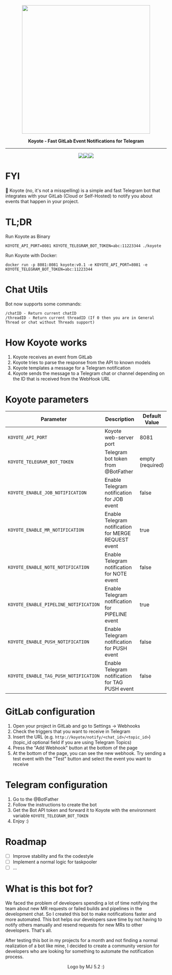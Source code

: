 <p align="center">
  <img src="koyote.jpg" width="400" height="400"/>
</p>

<p align="center"><b>Koyote - Fast GitLab Event Notifications for Telegram</b></p>

<hr>
<p align="center"><img src="https://img.shields.io/badge/Telegram-2CA5E0?style=for-the-badge&logo=telegram&logoColor=white"><img src="https://img.shields.io/badge/GitLab-330F63?style=for-the-badge&logo=gitlab&logoColor=white"><img src="https://img.shields.io/badge/Go-00ADD8?style=for-the-badge&logo=go&logoColor=white"></p>


# FYI
🦊 Koyote (no, it's not a misspelling) is a simple and fast Telegram bot that integrates with your GitLab (Cloud or Self-Hosted) to notify you about events that happen in your project.

# TL;DR
Run Koyote as Binary
```
KOYOTE_API_PORT=8081 KOYOTE_TELEGRAM_BOT_TOKEN=abc:11223344 ./koyote 
```

Run Koyote with Docker:
```
docker run -p 8081:8081 koyote:v0.1 -e KOYOTE_API_PORT=8081 -e KOYOTE_TELEGRAM_BOT_TOKEN=abc:11223344
```

# Chat Utils

Bot now supports some commands:
```
/chatID - Return current chatID
/threadID - Return current threadID (If 0 then you are in General Thread or chat without Threads support)
```

# How Koyote works

1. Koyote receives an event from GitLab
2. Koyote tries to parse the response from the API to known models
3. Koyote templates a message for a Telegram notification
4. Koyote sends the message to a Telegram chat or channel depending on the ID that is received from the WebHook URL


# Koyote parameters
|Parameter|Description|Default Value|
|--|--|--|
|`KOYOTE_API_PORT`|Koyote web-server port| 8081|
|`KOYOTE_TELEGRAM_BOT_TOKEN`|Telegram bot token from @BotFather| empty (required)|
|`KOYOTE_ENABLE_JOB_NOTIFICATION`|Enable Telegram notification for JOB event|false|
|`KOYOTE_ENABLE_MR_NOTIFICATION`|Enable Telegram notification for MERGE REQUEST event|true|
|`KOYOTE_ENABLE_NOTE_NOTIFICATION`|Enable Telegram notification for NOTE event|false|
|`KOYOTE_ENABLE_PIPELINE_NOTIFICATION`|Enable Telegram notification for PIPELINE event|true|
|`KOYOTE_ENABLE_PUSH_NOTIFICATION`|Enable Telegram notification for PUSH event|false|
|`KOYOTE_ENABLE_TAG_PUSH_NOTIFICATION`|Enable Telegram notification for TAG PUSH event|false|

# GitLab configuration

1. Open your project in GitLab and go to Settings -> Webhooks
2. Check the triggers that you want to receive in Telegram
3. Insert the URL (e.g. `http://koyote/notify/<chat_id>/<topic_id>`) (topic_id optional field if you are using Telegram Topics)
4. Press the "Add Webhook" button at the bottom of the page
5. At the bottom of the page, you can see the new webhook. Try sending a test event with the "Test" button and select the event you want to receive

# Telegram configuration
1. Go to the @BotFather
2. Follow the instructions to create the bot
3. Get the Bot API token and forward it to Koyote with the environment variable `KOYOTE_TELEGRAM_BOT_TOKEN`
4. Enjoy :)

# Roadmap
- [ ] Improve stability and fix the codestyle
- [ ] Implement a normal logic for taskpooler
- [ ] ...

# What is this bot for?

We faced the problem of developers spending a lot of time notifying the team about new MR requests or failed builds and pipelines in the development chat. So I created this bot to make notifications faster and more automated. This bot helps our developers save time by not having to notify others manually and resend requests for new MRs to other developers. That's all.

After testing this bot in my projects for a month and not finding a normal realization of a bot like mine, I decided to create a community version for developers who are looking for something to automate the notification process.

<p align="center">Logo by MJ 5.2 :)</p>


